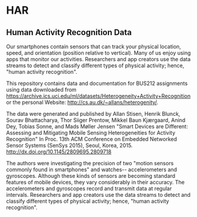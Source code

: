 # HAR
## Human Activity Recognition Data
Our smartphones contain sensors that can track your physical location, speed, and orientation (position relative to vertical). Many of us enjoy using apps that monitor our activities. Researchers and app creators use the data streams to detect and classify different types of physical activity; hence, "human activity recognition". 

This repository contains data and documentation for BUS212 assignments using data downloaded from 
https://archive.ics.uci.edu/ml/datasets/Heterogeneity+Activity+Recognition or the personal Website: http://cs.au.dk/~allans/heterogenity/.

The data were generated and published by Allan Stisen, Henrik Blunck, Sourav Bhattacharya, Thor Siiger Prentow, Mikkel Baun Kjærgaard, Anind Dey, Tobias Sonne, and Mads Møller Jensen "Smart Devices are Different: Assessing and Mitigating Mobile Sensing Heterogeneities for Activity Recognition" In Proc. 13th ACM Conference on Embedded Networked Sensor Systems (SenSys 2015), Seoul, Korea, 2015. http://dx.doi.org/10.1145/2809695.2809718

The authors were investigating the precision of two "motion sensors commonly found in smartphones" and watches-- accelerometers and gyroscopes. Although these kinds of sensors are becoming standard features of mobile devices, they vary considerably in their accuracy.
The accelerometers and gyroscopes record and transmit data at regular intervals. Researchers and app creators use the data streams to detect and classify different types of physical activity; hence, "human activity recognition". 
